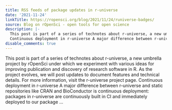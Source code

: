 ```yaml
---
title: RSS feeds of package updates in r-universe
date: '2021-11-24'
linkTitle: https://ropensci.org/blog/2021/11/24/runiverse-badges/
source: Blog on rOpenSci - open tools for open science
description: |-
  This post is part of a series of technotes about r-universe, a new umbrella project by rOpenSci under which we experiment with various ideas for improving publication and discovery of research software in R. As the project evolves, we will post updates to document features and technical details. For more information, visit the r-universe project page.
  Continuous deployment in r-universe A major difference between r-universe and static repositories like CRAN and BioConductor is continuous deployment: packages in r-universe are continuously built in CI and immediately deployed to our package ...
disable_comments: true
---
```

This post is part of a series of technotes about r-universe, a new umbrella project by rOpenSci under which we experiment with various ideas for improving publication and discovery of research software in R. As the project evolves, we will post updates to document features and technical details. For more information, visit the r-universe project page.
Continuous deployment in r-universe A major difference between r-universe and static repositories like CRAN and BioConductor is continuous deployment: packages in r-universe are continuously built in CI and immediately deployed to our package ...